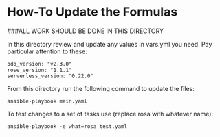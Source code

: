 # How-To Update the Formulas

###ALL WORK SHOULD BE DONE IN THIS DIRECTORY

In this directory review and update any values in vars.yml you need. Pay particular attention to these:
```
odo_version: "v2.3.0"
rose_version: "1.1.1"
serverless_version: "0.22.0"
```
From this directory run the following command to update the files:
```
ansible-playbook main.yaml
```

To test changes to a set of tasks use (replace rosa with whatever name):
```
ansible-playbook -e what=rosa test.yaml
```
